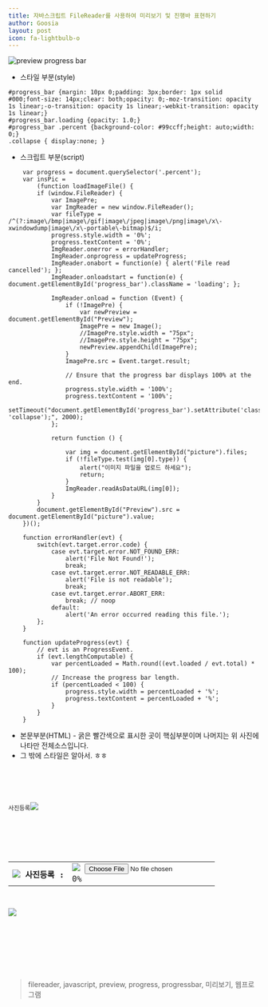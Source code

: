 ```yaml
---
title: 자바스크립트 FileReader를 사용하여 미리보기 및 진행바 표현하기
author: Goosia
layout: post
icon: fa-lightbulb-o
---
```


<img src="{{ 'assets/images/post03-pic01.png' | relative_url }}" alt="preview progress bar" />

* 스타일 부분(style) 
```
#progress_bar {margin: 10px 0;padding: 3px;border: 1px solid #000;font-size: 14px;clear: both;opacity: 0;-moz-transition: opacity 1s linear;-o-transition: opacity 1s linear;-webkit-transition: opacity 1s linear;}
#progress_bar.loading {opacity: 1.0;}
#progress_bar .percent {background-color: #99ccff;height: auto;width: 0;}
.collapse { display:none; }
```

* 스크립트 부분(script)
```
    var progress = document.querySelector('.percent');
    var insPic =
        (function loadImageFile() {
        if (window.FileReader) {
            var ImagePre;
            var ImgReader = new window.FileReader();
            var fileType = /^(?:image\/bmp|image\/gif|image\/jpeg|image\/png|image\/x\-xwindowdump|image\/x\-portable\-bitmap)$/i;
            progress.style.width = '0%';
            progress.textContent = '0%';
            ImgReader.onerror = errorHandler;
            ImgReader.onprogress = updateProgress;
            ImgReader.onabort = function(e) { alert('File read cancelled'); };
            ImgReader.onloadstart = function(e) { document.getElementById('progress_bar').className = 'loading'; };

            ImgReader.onload = function (Event) {
                if (!ImagePre) {
                    var newPreview = document.getElementById("Preview");
                    ImagePre = new Image();
                    //ImagePre.style.width = "75px";
                    //ImagePre.style.height = "75px";
                    newPreview.appendChild(ImagePre);
                }
                ImagePre.src = Event.target.result;

                // Ensure that the progress bar displays 100% at the end.
                progress.style.width = '100%';
                progress.textContent = '100%';
                setTimeout("document.getElementById('progress_bar').setAttribute('class', 'collapse');", 2000);
            };

            return function () {

                var img = document.getElementById("picture").files;
                if (!fileType.test(img[0].type)) {
                    alert("이미지 파일을 업로드 하세요");
                    return;
                }
                ImgReader.readAsDataURL(img[0]);
            }
        }
        document.getElementById("Preview").src = document.getElementById("picture").value;
    })();

    function errorHandler(evt) {
        switch(evt.target.error.code) {
            case evt.target.error.NOT_FOUND_ERR:
                alert('File Not Found!');
                break;
            case evt.target.error.NOT_READABLE_ERR:
                alert('File is not readable');
                break;
            case evt.target.error.ABORT_ERR:
                break; // noop
            default:
                alert('An error occurred reading this file.');
        };
    }

    function updateProgress(evt) {
        // evt is an ProgressEvent.
        if (evt.lengthComputable) {
            var percentLoaded = Math.round((evt.loaded / evt.total) * 100);
            // Increase the progress bar length.
            if (percentLoaded < 100) {
                progress.style.width = percentLoaded + '%';
                progress.textContent = percentLoaded + '%';
            }
        }
    }
```

* 본문부분(HTML) - 굵은 빨간색으로 표시한 곳이 핵심부분이며 나머지는 위 사진에 나타만 전체소스입니다.
* 그 밖에 스타일은 알아서. ㅎㅎ
<code>
<div class="agree_layout01">
    <div class="layout01">
        <div class="title01">사진등록<span><a href="#" onclick="closePic();"><img src="/images/btn_close02.png"></a></span></div>
        <div class="contents01">
            <div class="photo01">
                <table class="register01">
                    <tr>
                        <th><img src="/images/login/icon01.png"> 사진등록 :</th>
                        <td>
                            <span class="img01" id="Preview"></span>
                            <span class="mo01" id="btnReg"><img src="/images/btn_modify01.png"></span>
                            <input type="file" id="picture" name="picture" accept="image/*" onchange="insPic();" class="collapse">
                            <div id="progress_bar" class="collapse"><div class="percent">0%</div></div>
                        </td>
                    </tr>
                </table>
                <div class="photo01_btn"><a href="#" id="regPicture"><img src="/images/btn_upload02.png"></a></span></div>
            </div>
        </div>
    </div>
</div>
</code>

<blockquote>filereader, javascript, preview, progress, progressbar, 미리보기, 웹프로그램</blockquote>